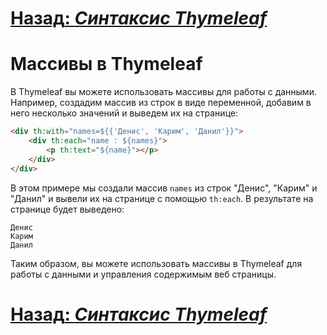 # [**Назад**: *Синтаксис Thymeleaf*](../features/thymeleaf-syntax.md)

# Массивы в Thymeleaf

В Thymeleaf вы можете использовать массивы для работы с данными. Например, создадим массив из строк в виде переменной, добавим в него несколько значений и выведем их на странице:

```html
<div th:with="names=${{'Денис', 'Карим', 'Данил'}}">
    <div th:each="name : ${names}">
        <p th:text="${name}"></p>
    </div>
</div>
```

В этом примере мы создали массив `names` из строк "Денис", "Карим" и "Данил" и вывели их на странице с помощью `th:each`. В результате на странице будет выведено:

```
Денис
Карим
Данил
```

Таким образом, вы можете использовать массивы в Thymeleaf для работы с данными и управления содержимым веб страницы.

# [**Назад**: *Синтаксис Thymeleaf*](../features/thymeleaf-syntax.md)
